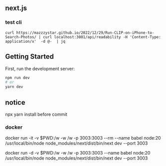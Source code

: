 
## next.js

### test cli
`
curl https://mazzzystar.github.io/2022/12/29/Run-CLIP-on-iPhone-to-Search-Photos/ | curl localhost:3001/api/readability -H 'Content-Type: application/x'  -d @-  | jq
`

## Getting Started

First, run the development server:

```bash
npm run dev
# or
yarn dev
```

## notice

npx yarn install before commit

### docker 
docker run -it -v $PWD:/w -w /w -p 3003:3003 --rm --name babel node:20 /usr/local/bin/node node_modules/next/dist/bin/next dev --port 3003

docker run -d -v $PWD:/w -w /w -p 3003:3003 --name babel node:20 /usr/local/bin/node node_modules/next/dist/bin/next dev --port 3003